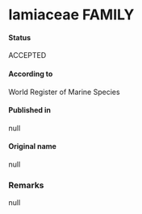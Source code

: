 Iamiaceae FAMILY
=======

#### Status
ACCEPTED

#### According to
World Register of Marine Species

#### Published in
null

#### Original name
null

### Remarks
null
